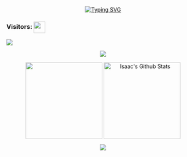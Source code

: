 <div id="about-me" align="center">
<a href="https://git.io/typing-svg"><img src="https://readme-typing-svg.demolab.com?font=Roboto+Condensed&weight=750&size=30&duration=5000&pause=3000&color=1890ff&center=true&vCenter=true&width=550&lines=Hello!+This+is+Isaac+Turner!" alt="Typing SVG" /></a>
</div>

### Visitors: <img align="center" height="30px" src="https://profile-counter.glitch.me/spacey-sooty/count.svg" />
<img align="center" src="https://github-readme-activity-graph.vercel.app/graph?username=spacey-sooty&bg_color=222222&color=ffffff&line=1890ff&point=ffffff&area=true&hide_border=false" />
<p align="center">
<img align="center" src="https://github-profile-trophy.vercel.app/?username=spacey-sooty&theme=darkhub&no-frame=true&column=4&margin-w=36&margin-h=12" />
</p>
<p align="center">
<img align="center" height="200px" src="https://github-readme-stats.vercel.app/api/top-langs/?username=spacey-sooty&langs_count=8&theme=dark&layout=compact&hide=javascript,html,java,css&exclude_repo=website-comp,illuminate-website,drivetrain" />
<img align="center" height="200px" src="https://github-readme-stats-git-masterrstaa-rickstaa.vercel.app/api?username=spacey-sooty&show_icons=true&count_private=true&include_all_commits=true&line_height=25&theme=dark" alt="Isaac's Github Stats" />
</p>
</p>
<div align="center" style="font-size: 25px;font-weight: 900;">
  <a href="https://github.com/spacey-sooty">
    <img src="https://github-readme-streak-stats.herokuapp.com?user=spacey-sooty&theme=dark" />
  </a>
</div>
</section> 

